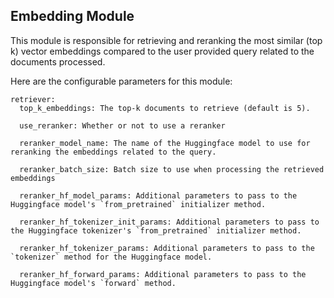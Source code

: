 ## Embedding Module

This module is responsible for retrieving and reranking the most similar (top k) vector embeddings compared to the user provided query related to the documents processed.

Here are the configurable parameters for this module:

```
retriever:
  top_k_embeddings: The top-k documents to retrieve (default is 5).

  use_reranker: Whether or not to use a reranker

  reranker_model_name: The name of the Huggingface model to use for reranking the embeddings related to the query.

  reranker_batch_size: Batch size to use when processing the retrieved embeddings
  
  reranker_hf_model_params: Additional parameters to pass to the Huggingface model's `from_pretrained` initializer method.
  
  reranker_hf_tokenizer_init_params: Additional parameters to pass to the Huggingface tokenizer's `from_pretrained` initializer method.
  
  reranker_hf_tokenizer_params: Additional parameters to pass to the `tokenizer` method for the Huggingface model.
  
  reranker_hf_forward_params: Additional parameters to pass to the Huggingface model's `forward` method.
  
```